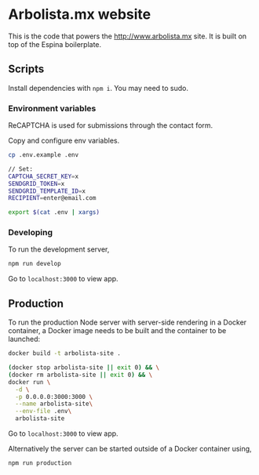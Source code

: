 # Arbolista.mx website

This is the code that powers the http://www.arbolista.mx site. It is built on top of the Espina boilerplate.

## Scripts

Install dependencies with `npm i`. You may need to sudo.

### Environment variables

ReCAPTCHA is used for submissions through the contact form.

Copy and configure env variables.
```sh
cp .env.example .env

// Set:
CAPTCHA_SECRET_KEY=x
SENDGRID_TOKEN=x
SENDGRID_TEMPLATE_ID=x
RECIPIENT=enter@email.com

export $(cat .env | xargs)

```

### Developing

To run the development server,

```sh
npm run develop
```

Go to `localhost:3000` to view app.

## Production

To run the production Node server with server-side rendering in a Docker container, a Docker image needs to be built and the container to be launched:

```sh
docker build -t arbolista-site .

(docker stop arbolista-site || exit 0) && \
(docker rm arbolista-site || exit 0) && \
docker run \
  -d \
  -p 0.0.0.0:3000:3000 \
  --name arbolista-site\
  --env-file .env\
  arbolista-site
```

Go to `localhost:3000` to view app.

Alternatively the server can be started outside of a Docker container using,
```sh
npm run production
```
